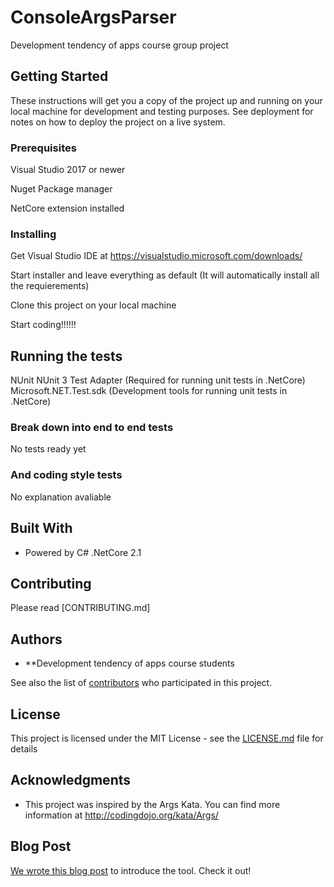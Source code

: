 # ConsoleArgsParser
Development tendency of apps course group project

## Getting Started

These instructions will get you a copy of the project up and running on your local machine for development and testing purposes. See deployment for notes on how to deploy the project on a live system.

### Prerequisites

Visual Studio 2017 or newer

Nuget Package manager 

NetCore extension installed

### Installing

Get Visual Studio IDE at https://visualstudio.microsoft.com/downloads/

Start installer and leave everything as default (It will automatically install all the requierements)

Clone this project on your local machine

Start coding!!!!!!


## Running the tests

NUnit 
NUnit 3 Test Adapter (Required for running unit tests in .NetCore)
Microsoft.NET.Test.sdk (Development tools for running unit tests in .NetCore)

### Break down into end to end tests

No tests ready yet 

### And coding style tests

No explanation avaliable 

## Built With

* Powered by C# .NetCore 2.1

## Contributing

Please read [CONTRIBUTING.md]

## Authors

* **Development tendency of apps course students 

See also the list of [contributors](https://github.com/Evalir/ConsoleArgsParser/graphs/contributors) who participated in this project.

## License

This project is licensed under the MIT License - see the [LICENSE.md](LICENSE.md) file for details

## Acknowledgments

* This project was inspired by the Args Kata. You can find more information at http://codingdojo.org/kata/Args/

## Blog Post

[We wrote this blog post](https://medium.com/@ergerica76/intro-to-args-635d8a5f9ade?postPublishedType=initial) to introduce the tool. Check it out!
